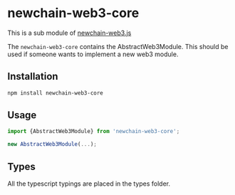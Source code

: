 # newchain-web3-core

This is a sub module of [newchain-web3.js][repo]

The ```newchain-web3-core``` contains the AbstractWeb3Module. 
This should be used if someone wants to implement a new web3 module. 

## Installation

```bash
npm install newchain-web3-core
```

## Usage

```js
import {AbstractWeb3Module} from 'newchain-web3-core';

new AbstractWeb3Module(...);
```

## Types 

All the typescript typings are placed in the types folder. 

[docs]: http://web3js.readthedocs.io/en/1.0/
[repo]: https://github.com/xiawu/newchain-web3.js

